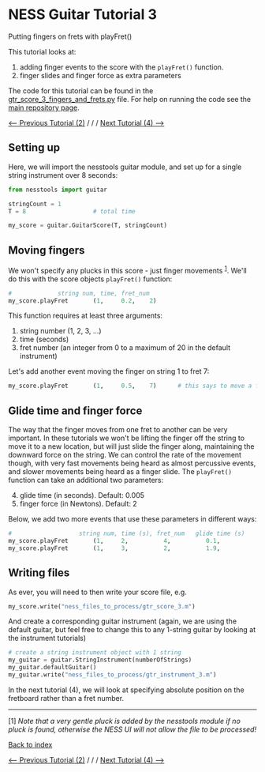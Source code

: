 # NESS Guitar Tutorial 3
Putting fingers on frets with playFret()


This tutorial looks at:

1. adding finger events to the score with the `playFret()` function.
2. finger slides and finger force as extra parameters

The code for this tutorial can be found in the [gtr_score_3_fingers_and_frets.py](https://github.com/tommmmudd/ness-tools/gtr_score_3_fingers_and_frets.py) file. For help on running the code see the [main repository page](https://tommmmudd.github.io/ness-tools/).

[<-- Previous Tutorial (2)](https://tommmmudd.github.io/ness-tools/tutorials/tutorial2)  / / /  [Next Tutorial (4) -->](https://tommmmudd.github.io/ness-tools/tutorials/tutorial4)

## Setting up
Here, we will import the nesstools guitar module, and set up for a single string instrument over 8 seconds:
```python
from nesstools import guitar

stringCount = 1
T = 8					# total time

my_score = guitar.GuitarScore(T, stringCount)  
```

## Moving fingers
We won't specify any plucks in this score - just finger movements <sup>[1](#footnote1)</sup>. We'll do this with the score objects `playFret()` function:

```python
#             string num, time, fret_num
my_score.playFret		(1, 	0.2,   	2)	
```
This function requires at least three arguments:

1. string number (1, 2, 3, ...)
2. time (seconds)
3. fret number (an integer from 0 to a maximum of 20 in the default instrument)

Let's add another event moving the finger on string 1 to fret 7:
```python
my_score.playFret		(1, 	0.5,   	7)		# this says to move a finger on string 1 to fret 7 at 3 seconds
```

## Glide time and finger force
The way that the finger moves from one fret to another can be very important. In these tutorials we won't be lifting the finger off the string to move it to a new location, but will just slide the finger along, maintaining the downward force on the string. We can control the rate of the movement though, with very fast movements being heard as almost percussive events, and slower movements being heard as a finger slide. The `playFret()` function can take an additional two parameters:

4. glide time (in seconds). Default: 0.005
5. finger force (in Newtons). Default: 2

Below, we add two more events that use these parameters in different ways:

```python
#					string num, time (s), fret_num   glide time (s)		finger force (Newtons - onto string)
my_score.playFret		(1, 	2, 			4,  		0.1,			0.5)			
my_score.playFret		(1, 	3, 			2, 			1.9, 			8)		
```

## Writing files
As ever, you will need to then write your score file, e.g.
```python
my_score.write("ness_files_to_process/gtr_score_3.m")
```
And create a corresponding guitar instrument (again, we are using the default guitar, but feel free to change this to any 1-string guitar by looking at the instrument tutorials)
```python
# create a string instrument object with 1 string
my_guitar = guitar.StringInstrument(numberOfStrings)
my_guitar.defaultGuitar()
my_guitar.write("ness_files_to_process/gtr_instrument_3.m")
```

In the next tutorial (4), we will look at specifying absolute position on the fretboard rather than a fret number.

___
<a name="myfootnote1">[1]</a> *Note that a very gentle pluck is added by the nesstools module if no pluck is found, otherwise the NESS UI will not allow the file to be processed!*

[Back to index](https://tommmmudd.github.io/ness-tools/) 

[<-- Previous Tutorial (2)](https://tommmmudd.github.io/ness-tools/tutorials/tutorial2)  / / /  [Next Tutorial (4) -->](https://tommmmudd.github.io/ness-tools/tutorials/tutorial4)

